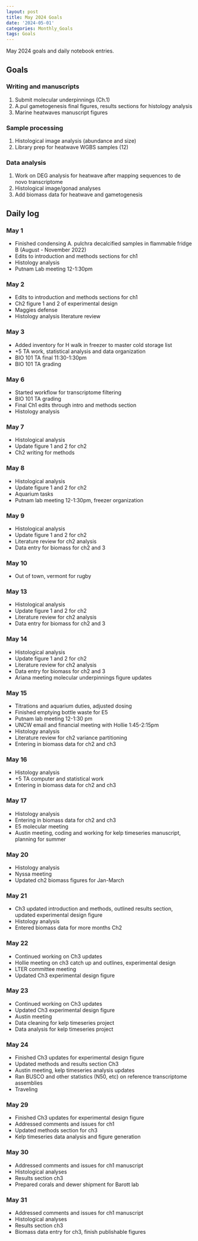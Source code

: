 ```yaml
---
layout: post
title: May 2024 Goals
date: '2024-05-01'
categories: Monthly_Goals
tags: Goals
---
```


May 2024 goals and daily notebook entries. 

## Goals  

### Writing and manuscripts 
              
1. Submit molecular underpinnings (Ch.1)
2. A.pul gametogenesis final figures, results sections for histology analysis
3. Marine heatwaves manuscript figures

### Sample processing

1. Histological image analysis (abundance and size)
2. Library prep for heatwave WGBS samples (12)

### Data analysis

1. Work on DEG analysis for heatwave after mapping sequences to de novo transcriptome
2. Histological image/gonad analyses 
3. Add biomass data for heatwave and gametogenesis

## Daily log 

### May 1
- Finished condensing A. pulchra decalcified samples in flammable fridge B (August - November 2022)
- Edits to introduction and methods sections for ch1 
- Histology analysis
- Putnam Lab meeting 12-1:30pm

### May 2
- Edits to introduction and methods sections for ch1 
- Ch2 figure 1 and 2 of experimental design
- Maggies defense
- Histology analysis literature review

### May 3
- Added inventory for H walk in freezer to master cold storage list
- +5 TA work, statistical analysis and data organization
- BIO 101 TA final 11:30-1:30pm
- BIO 101 TA grading

### May 6
- Started workflow for transcriptome filtering
- BIO 101 TA grading 
- Final Ch1 edits through intro and methods section
- Histology analysis

### May 7
- Histological analysis
- Update figure 1 and 2 for ch2 
- Ch2 writing for methods

### May 8
- Histological analysis
- Update figure 1 and 2 for ch2 
- Aquarium tasks 
- Putnam lab meeting 12-1:30pm, freezer organization

### May 9
- Histological analysis
- Update figure 1 and 2 for ch2 
- Literature review for ch2 analysis
- Data entry for biomass for ch2 and 3

### May 10
- Out of town, vermont for rugby

### May 13
- Histological analysis
- Update figure 1 and 2 for ch2 
- Literature review for ch2 analysis
- Data entry for biomass for ch2 and 3

### May 14
- Histological analysis
- Update figure 1 and 2 for ch2 
- Literature review for ch2 analysis
- Data entry for biomass for ch2 and 3
- Ariana meeting molecular underpinnings figure updates

### May 15
- Titrations and aquarium duties, adjusted dosing
- Finished emptying bottle waste for E5
- Putnam lab meeting 12-1:30 pm
- UNCW email and financial meeting with Hollie 1:45-2:15pm
- Histology analysis
- Literature review for ch2 variance partitioning
- Entering in biomass data for ch2 and ch3

### May 16
- Histology analysis
- +5 TA computer and statistical work
- Entering in biomass data for ch2 and ch3

### May 17
- Histology analysis
- Entering in biomass data for ch2 and ch3
- E5 molecular meeting
- Austin meeting, coding and working for kelp timeseries manuscript, planning for summer

### May 20
- Histology analysis
- Nyssa meeting
- Updated ch2 biomass figures for Jan-March

### May 21
- Ch3 updated introduction and methods, outlined results section, updated experimental design figure
- Histology analysis
- Entered biomass data for more months Ch2

### May 22
- Continued working on Ch3 updates
- Hollie meeting on ch3 catch up and outlines, experimental design
- LTER committee meeting
- Updated Ch3 experimental design figure

### May 23
- Continued working on Ch3 updates
- Updated Ch3 experimental design figure
- Austin meeting
- Data cleaning for kelp timeseries project
- Data analysis for kelp timeseries project

### May 24
- Finished Ch3 updates for experimental design figure
- Updated methods and results section Ch3
- Austin meeting, kelp timeseries analysis updates
- Ran BUSCO and other statistics (N50, etc) on reference transcriptome assemblies
- Traveling

### May 29
- Finished Ch3 updates for experimental design figure
- Addressed comments and issues for ch1 
- Updated methods section for ch3
- Kelp timeseries data analysis and figure generation

### May 30
- Addressed comments and issues for ch1 manuscript
- Histological analyses
- Results section ch3
- Prepared corals and dewer shipment for Barott lab

### May 31
- Addressed comments and issues for ch1 manuscript
- Histological analyses
- Results section ch3
- Biomass data entry for ch3, finish publishable figures











